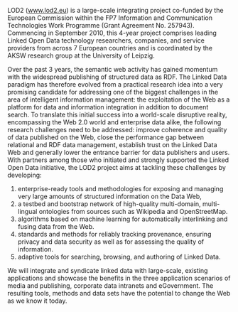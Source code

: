 LOD2 (www.lod2.eu) is a large-scale integrating project co-funded by the European Commission within the FP7 Information and Communication Technologies Work Programme (Grant Agreement No. 257943). Commencing in September 2010, this 4-year project comprises leading Linked Open Data technology researchers, companies, and service providers from across 7 European countries and is coordinated by the AKSW research group at the University of Leipzig.

Over the past 3 years, the semantic web activity has gained momentum with the widespread publishing of structured data as RDF. The Linked Data paradigm has therefore evolved from a practical research idea into a very promising candidate for addressing one of the biggest challenges in the area of intelligent information management: the exploitation of the Web as a platform for data and information integration in addition to document search. To translate this initial success into a world-scale disruptive reality, encompassing the Web 2.0 world and enterprise data alike, the following research challenges need to be addressed: improve coherence and quality of data published on the Web, close the performance gap between relational and RDF data management, establish trust on the Linked Data Web and generally lower the entrance barrier for data publishers and users. With partners among those who initiated and strongly supported the Linked Open Data initiative, the LOD2 project aims at tackling these challenges by developing:

  1. enterprise-ready tools and methodologies for exposing and managing very large amounts of structured information on the Data Web,
  1. a testbed and bootstrap network of high-quality multi-domain, multi-lingual ontologies from sources such as Wikipedia and OpenStreetMap.
  1. algorithms based on machine learning for automatically interlinking and fusing data from the Web.
  1. standards and methods for reliably tracking provenance, ensuring privacy and data security as well as for assessing the quality of information.
  1. adaptive tools for searching, browsing, and authoring of Linked Data.

We will integrate and syndicate linked data with large-scale, existing applications and showcase the benefits in the three application scenarios of media and publishing, corporate data intranets and eGovernment. The resulting tools, methods and data sets have the potential to change the Web as we know it today.